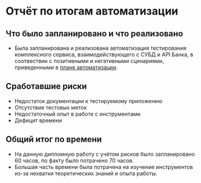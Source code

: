# Отчёт по итогам автоматизации

## Что было запланировано и что реализовано
- Была запланирована и реализована автоматизация тестирования комплексного сервиса, взаимодействующего с СУБД и API Банка, в соотвествии с позитивными и негативными сценариями, приведенными в [плане автоматизации](Plan.md).

## Сработавшие риски
- Недостаток документации к тестируемому приложению
- Отсутствие тестовых меток
- Недостаточный опыт в работе с инструментами
- Дефицит времени 

## Общий итог по времени
- На данную дипломную работу с учётом рисков было запланировано 60 часов, по факту было потрачено 70 часов. 
- Большая часть времени была потрачена на изучение инструментов из-за нехватки теоретических знаний и опыта работы.